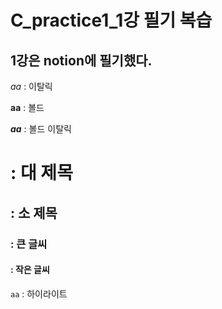 # C_practice1_1강 필기 복습
## 1강은 notion에 필기했다.
*aa* : 이탈릭

**aa** : 볼드

***aa*** : 볼드 이탈릭

# : 대 제목
## : 소 제목
### : 큰 글씨
#### : 작은 글씨
```aa``` : 하이라이트
